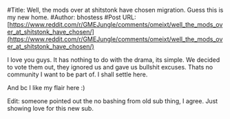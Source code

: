 #Title: Well, the mods over at shitstonk have chosen migration. Guess this is my new home.
#Author: bhostess
#Post URL: [https://www.reddit.com/r/GMEJungle/comments/omeixt/well_the_mods_over_at_shitstonk_have_chosen/](https://www.reddit.com/r/GMEJungle/comments/omeixt/well_the_mods_over_at_shitstonk_have_chosen/)


I love you guys. It has nothing to do with the drama, its simple. We decided to vote them out, they ignored us and gave us bullshit excuses. Thats no community I want to be part of. I shall settle here. 

And bc I like my flair here :)

Edit: someone pointed out the no bashing from old sub thing, I agree. Just showing love for this new sub.